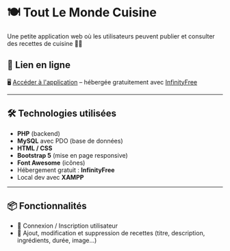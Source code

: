# 🍽️ Tout Le Monde Cuisine

Une petite application web où les utilisateurs peuvent publier et consulter des recettes de cuisine 🥐🍝

## 🚀 Lien en ligne

🖥️ [Accéder à l'application](http://www.toutlemondecuisine.rf.gd/) – hébergée gratuitement avec [InfinityFree](https://infinityfree.net/)


---

## 🛠️ Technologies utilisées

- **PHP** (backend)
- **MySQL** avec PDO (base de données)
- **HTML / CSS**
- **Bootstrap 5** (mise en page responsive)
- **Font Awesome** (icônes)
- Hébergement gratuit : **InfinityFree**
- Local dev avec **XAMPP**

---

## 📦 Fonctionnalités

- 🔐 Connexion / Inscription utilisateur
- 📝 Ajout, modification et suppression de recettes (titre, description, ingrédients, durée, image…)

